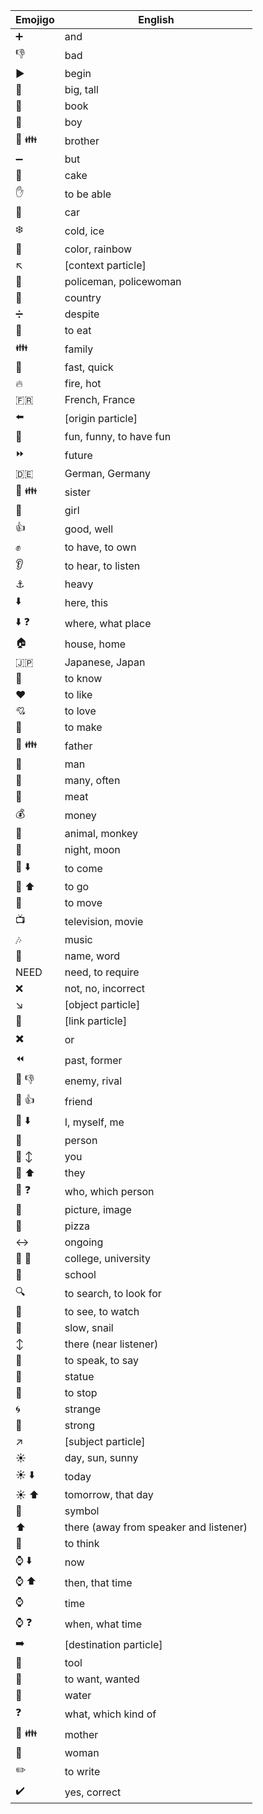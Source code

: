 | Emojigo | English |
|---------|---------|
| :heavy_plus_sign: | and |
| :-1: | bad |
| :arrow_forward: | begin |
| :tokyo_tower: | big, tall |
| :book: | book |
| :boy: | boy |
| :boy: :family: | brother |
| :heavy_minus_sign: | but |
| :cake: | cake |
| :hand: | to be able |
| :car: | car |
| :snowflake: | cold, ice |
| :rainbow: | color, rainbow |
| :arrow_upper_left: | [context particle] |
| :cop: | policeman, policewoman |
| :japan: | country |
| :heavy_division_sign: | despite |
| :tongue: | to eat |
| :family: | family |
| :dash: | fast, quick |
| :fire: | fire, hot |
| :fr: | French, France |
| :arrow_left: | [origin particle] |
| :ferris_wheel: | fun, funny, to have fun |
| :fast_forward: | future |
| :de: | German, Germany |
| :girl: :family: | sister |
| :girl: | girl |
| :+1: | good, well |
| :fist: | to have, to own |
| :ear: | to hear, to listen |
| :anchor: | heavy |
| :arrow_down: | here, this |
| :arrow_down: :question: | where, what place |
| :house: | house, home |
| :jp: | Japanese, Japan |
| :bow: | to know |
| :heart: | to like |
| :cupid: | to love |
| :raised_hands: | to make |
| :man: :family: | father |
| :man: | man |
| :100: | many, often |
| :meat_on_bone: | meat |
| :moneybag: | money |
| :monkey: | animal, monkey |
| :crescent_moon: | night, moon |
| :running: :arrow_down: | to come |
| :running: :arrow_up: | to go |
| :running: | to move |
| :tv: | television, movie |
| :notes: | music |
| :name_badge: | name, word |
| NEED | need, to require |
| :x: | not, no, incorrect |
| :arrow_lower_right: | [object particle] |
| :link: | [link particle] |
| :heavy_multiplication_x: | or |
| :rewind: | past, former |
| :bust_in_silhouette: :-1: | enemy, rival |
| :bust_in_silhouette: :+1: | friend |
| :bust_in_silhouette: :arrow_down: | I, myself, me |
| :bust_in_silhouette: | person |
| :bust_in_silhouette: :arrow_up_down: | you |
| :bust_in_silhouette: :arrow_up: | they |
| :bust_in_silhouette: :question: | who, which person |
| :flower_playing_cards: | picture, image |
| :pizza: | pizza |
| :left_right_arrow: | ongoing |
| :school: :tokyo_tower: | college, university |
| :school: | school |
| :mag: | to search, to look for |
| :eyes: | to see, to watch |
| :snail: | slow, snail |
| :arrow_up_down: | there (near listener) |
| :speech_balloon: | to speak, to say |
| :statue_of_liberty: | statue |
| :no_entry_sign: | to stop |
| :cyclone: | strange |
| :muscle: | strong |
| :arrow_upper_right: | [subject particle] |
| :sunny: | day, sun, sunny |
| :sunny: :arrow_down: | today |
| :sunny: :arrow_up: | tomorrow, that day |
| :symbols: | symbol |
| :arrow_up: | there (away from speaker and listener) |
| :thought_balloon: | to think |
| :watch: :arrow_down: | now |
| :watch: :arrow_up: | then, that time |
| :watch: | time |
| :watch: :question: | when, what time |
| :arrow_right: | [destination particle] |
| :wrench: | tool |
| :pray: | to want, wanted |
| :ocean: | water |
| :question: | what, which kind of |
| :woman: :family: | mother |
| :woman: | woman |
| :pencil2: | to write |
| :heavy_check_mark: | yes, correct |
